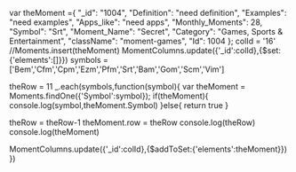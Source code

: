 
var theMoment ={
"_id": "1004",
"Definition": "need definition",
"Examples": "need examples",
"Apps_like": "need apps",
"Monthly_Moments": 28,
"Symbol": "Srt",
"Moment_Name": "Secret",
"Category": "Games, Sports & Entertainment",
"className": "moment-games",
"Id": 1004
};
colId = '16'
//Moments.insert(theMoment)
MomentColumns.update({'_id':colId},{$set:{'elements':[]}})
symbols = ['Bem','Cfm','Cpm','Ezm','Pfm','Srt','Bam','Gom','Scm','Vim']


theRow = 11
_.each(symbols,function(symbol){
var theMoment = Moments.findOne({'Symbol':symbol});
if(theMoment){
console.log(symbol,theMoment.Symbol)
}else{
return true
}


theRow = theRow-1
theMoment.row = theRow
console.log(theRow)
console.log(theMoment)

MomentColumns.update({'_id':colId},{$addToSet:{'elements':theMoment}})
})



